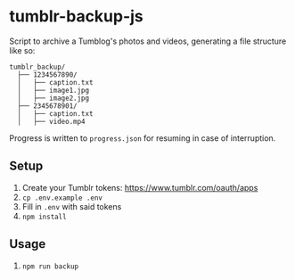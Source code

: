 # tumblr-backup-js

Script to archive a Tumblog's photos and videos, generating a file structure like so:

```
tumblr_backup/
  ├── 1234567890/
  │   ├── caption.txt
  │   ├── image1.jpg
  │   ├── image2.jpg
  ├── 2345678901/
  │   ├── caption.txt
  │   ├── video.mp4
```

Progress is written to `progress.json` for resuming in case of interruption.

## Setup

1. Create your Tumblr tokens: https://www.tumblr.com/oauth/apps
2. `cp .env.example .env`
3. Fill in `.env` with said tokens
4. `npm install`

## Usage

1. `npm run backup`